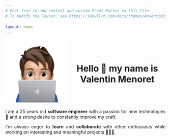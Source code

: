 ```yaml
---
# Feel free to add content and custom Front Matter to this file.
# To modify the layout, see https://jekyllrb.com/docs/themes/#overriding-theme-defaults

layout: home
---
```


<div style="display: flex; align-items: center; margin-bottom: 20px;">
  <img src="/assets/memoji.png" alt="Memoji" style="width: 200px;">
  <h1 style="width: 100%; text-align: center;">Hello 👋 my name is <b>Valentin Menoret</b></h1>
</div>
<p style="text-align: justify;">I am a 25 years old <b>software engineer</b> with a passion for new technologies 🚀 and a strong desire to constantly improve my craft.</p>
<p style="text-align: justify;">I'm always eager to <b>learn</b> and <b>collaborate</b> with other enthusiasts while working on interesting and meaningful projects 👨🏻‍💻.</p>
